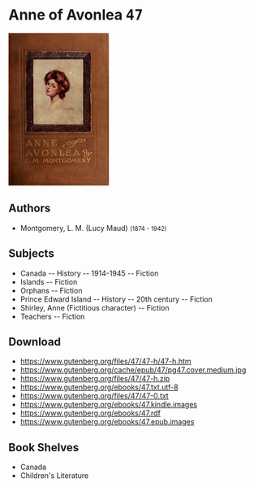 # Anne of Avonlea <kbd>47</kbd>

![](./cover.medium.jpg "")

## Authors


 - Montgomery, L. M. (Lucy Maud) <small>(1874 - 1942)</small>

## Subjects


 - Canada -- History -- 1914-1945 -- Fiction
 - Islands -- Fiction
 - Orphans -- Fiction
 - Prince Edward Island -- History -- 20th century -- Fiction
 - Shirley, Anne (Fictitious character) -- Fiction
 - Teachers -- Fiction

## Download


 - https://www.gutenberg.org/files/47/47-h/47-h.htm
 - https://www.gutenberg.org/cache/epub/47/pg47.cover.medium.jpg
 - https://www.gutenberg.org/files/47/47-h.zip
 - https://www.gutenberg.org/ebooks/47.txt.utf-8
 - https://www.gutenberg.org/files/47/47-0.txt
 - https://www.gutenberg.org/ebooks/47.kindle.images
 - https://www.gutenberg.org/ebooks/47.rdf
 - https://www.gutenberg.org/ebooks/47.epub.images

## Book Shelves


 - Canada
 - Children's Literature
